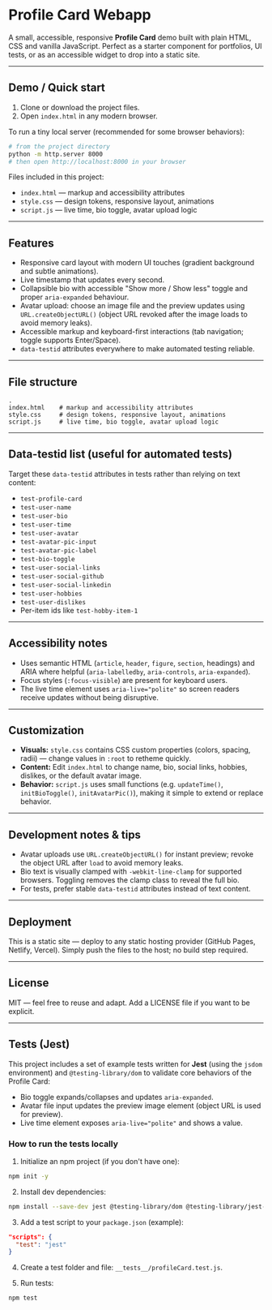 # Profile Card Webapp

A small, accessible, responsive **Profile Card** demo built with plain HTML, CSS and vanilla JavaScript. Perfect as a starter component for portfolios, UI tests, or as an accessible widget to drop into a static site.

---

## Demo / Quick start

1. Clone or download the project files.
2. Open `index.html` in any modern browser.

To run a tiny local server (recommended for some browser behaviors):

```bash
# from the project directory
python -m http.server 8000
# then open http://localhost:8000 in your browser
```

Files included in this project:

* `index.html` — markup and accessibility attributes
* `style.css` — design tokens, responsive layout, animations
* `script.js` — live time, bio toggle, avatar upload logic

---

## Features

* Responsive card layout with modern UI touches (gradient background and subtle animations).
* Live timestamp that updates every second.
* Collapsible bio with accessible "Show more / Show less" toggle and proper `aria-expanded` behaviour.
* Avatar upload: choose an image file and the preview updates using `URL.createObjectURL()` (object URL revoked after the image loads to avoid memory leaks).
* Accessible markup and keyboard-first interactions (tab navigation; toggle supports Enter/Space).
* `data-testid` attributes everywhere to make automated testing reliable.

---

## File structure

```
.
index.html    # markup and accessibility attributes
style.css     # design tokens, responsive layout, animations
script.js     # live time, bio toggle, avatar upload logic
```

---

## Data-testid list (useful for automated tests)

Target these `data-testid` attributes in tests rather than relying on text content:

* `test-profile-card`
* `test-user-name`
* `test-user-bio`
* `test-user-time`
* `test-user-avatar`
* `test-avatar-pic-input`
* `test-avatar-pic-label`
* `test-bio-toggle`
* `test-user-social-links`
* `test-user-social-github`
* `test-user-social-linkedin`
* `test-user-hobbies`
* `test-user-dislikes`
* Per-item ids like `test-hobby-item-1`

---

## Accessibility notes

* Uses semantic HTML (`article`, `header`, `figure`, `section`, headings) and ARIA where helpful (`aria-labelledby`, `aria-controls`, `aria-expanded`).
* Focus styles (`:focus-visible`) are present for keyboard users.
* The live time element uses `aria-live="polite"` so screen readers receive updates without being disruptive.

---

## Customization

* **Visuals:** `style.css` contains CSS custom properties (colors, spacing, radii) — change values in `:root` to retheme quickly.
* **Content:** Edit `index.html` to change name, bio, social links, hobbies, dislikes, or the default avatar image.
* **Behavior:** `script.js` uses small functions (e.g. `updateTime()`, `initBioToggle()`, `initAvatarPic()`), making it simple to extend or replace behavior.

---

## Development notes & tips

* Avatar uploads use `URL.createObjectURL()` for instant preview; revoke the object URL after `load` to avoid memory leaks.
* Bio text is visually clamped with `-webkit-line-clamp` for supported browsers. Toggling removes the clamp class to reveal the full bio.
* For tests, prefer stable `data-testid` attributes instead of text content.

---

## Deployment

This is a static site — deploy to any static hosting provider (GitHub Pages, Netlify, Vercel). Simply push the files to the host; no build step required.

---

## License

MIT — feel free to reuse and adapt. Add a LICENSE file if you want to be explicit.

---
## Tests (Jest)

This project includes a set of example tests written for **Jest** (using the `jsdom` environment) and `@testing-library/dom` to validate core behaviors of the Profile Card:

- Bio toggle expands/collapses and updates `aria-expanded`.
- Avatar file input updates the preview image element (object URL is used for preview).
- Live time element exposes `aria-live="polite"` and shows a value.

### How to run the tests locally

1. Initialize an npm project (if you don't have one):

```bash
npm init -y
```

2. Install dev dependencies:

```bash
npm install --save-dev jest @testing-library/dom @testing-library/jest-dom
```

3. Add a test script to your `package.json` (example):

```json
"scripts": {
  "test": "jest"
}
```

4. Create a test folder and file: `__tests__/profileCard.test.js`.

5. Run tests:

```bash
npm test
```

